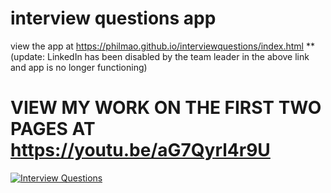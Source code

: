 # interview questions app

view the app at https://philmao.github.io/interviewquestions/index.html
** (update: LinkedIn has been disabled by the team leader in the above link and app is no longer functioning)

# VIEW MY WORK ON THE FIRST TWO PAGES AT https://youtu.be/aG7Qyrl4r9U

[![Interview Questions](http://img.youtube.com/vi/aG7Qyrl4r9U/0.jpg)](http://www.youtube.com/watch?v=aG7Qyrl4r9U "Interview Questions first two pages")





